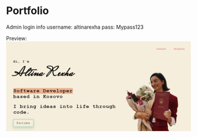 # Portfolio
Admin login info
username: altinarexha
pass: Mypass123

Preview:
![alt text](<index.png>)

